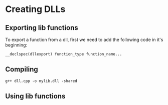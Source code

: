 # Creating DLLs

## Exporting lib functions

To export a function from a dll, first we need to add the following code in it's beginning:

	__declspec(dllexport) function_type function_name...

## Compiling

	g++ dll.cpp -o mylib.dll -shared


## Using lib functions
